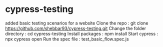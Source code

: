 # cypress-testing
added basic testing scenarios for a website
Clone the repo : git clone https://github.com/shebbar93/cypress-testing.git
Change the folder directory : cd cypress-testing
Install packages : npm install 
Start cypress : npx cypress open
Run the spec file : test_basic_flow.spec.js
